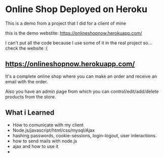 Online Shop Deployed on Heroku
==============
This is a demo from a project that I did for a client of mine

this is the demo webstite: https://onlineshopnow.herokuapp.com/

I can't put all the code because I use some of it in the real project so... check the website :(

https://onlineshopnow.herokuapp.com/
----------------------------------------

It's a complete online shop where you can make an order and receive an email with the order.

Also you have an admin page from which you can control/edit/add/delete products from the store.

What i Learned
-----
* How to comunicate with my client 
* Node.js/javascript/html/css/mysql/Ajax
* hashing passwords, cookie-sessions, login-logout, user interactions.
* how to send mails with node.js 
* ajax and how to use it
*
